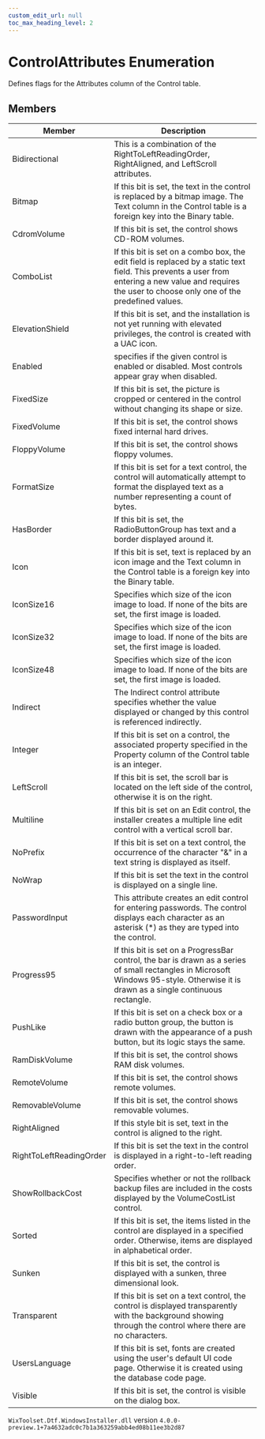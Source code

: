 ```yaml
---
custom_edit_url: null
toc_max_heading_level: 2
---
```

# ControlAttributes Enumeration
Defines flags for the Attributes column of the Control table.
## Members
| Member | Description |
| ------ | ----------- |
| Bidirectional | This is a combination of the RightToLeftReadingOrder, RightAligned, and LeftScroll attributes. |
| Bitmap | If this bit is set, the text in the control is replaced by a bitmap image. The Text column in the Control table is a foreign key into the Binary table. |
| CdromVolume | If this bit is set, the control shows CD-ROM volumes. |
| ComboList | If this bit is set on a combo box, the edit field is replaced by a static text field. This prevents a user from entering a new value and requires the user to choose only one of the predefined values. |
| ElevationShield | If this bit is set, and the installation is not yet running with elevated privileges, the control is created with a UAC icon. |
| Enabled | specifies if the given control is enabled or disabled. Most controls appear gray when disabled. |
| FixedSize | If this bit is set, the picture is cropped or centered in the control without changing its shape or size. |
| FixedVolume | If this bit is set, the control shows fixed internal hard drives. |
| FloppyVolume | If this bit is set, the control shows floppy volumes. |
| FormatSize | If this bit is set for a text control, the control will automatically attempt to format the displayed text as a number representing a count of bytes. |
| HasBorder | If this bit is set, the RadioButtonGroup has text and a border displayed around it. |
| Icon | If this bit is set, text is replaced by an icon image and the Text column in the Control table is a foreign key into the Binary table. |
| IconSize16 | Specifies which size of the icon image to load. If none of the bits are set, the first image is loaded. |
| IconSize32 | Specifies which size of the icon image to load. If none of the bits are set, the first image is loaded. |
| IconSize48 | Specifies which size of the icon image to load. If none of the bits are set, the first image is loaded. |
| Indirect | The Indirect control attribute specifies whether the value displayed or changed by this control is referenced indirectly. |
| Integer | If this bit is set on a control, the associated property specified in the Property column of the Control table is an integer. |
| LeftScroll | If this bit is set, the scroll bar is located on the left side of the control, otherwise it is on the right. |
| Multiline | If this bit is set on an Edit control, the installer creates a multiple line edit control with a vertical scroll bar. |
| NoPrefix | If this bit is set on a text control, the occurrence of the character "&" in a text string is displayed as itself. |
| NoWrap | If this bit is set the text in the control is displayed on a single line. |
| PasswordInput | This attribute creates an edit control for entering passwords. The control displays each character as an asterisk (*) as they are typed into the control. |
| Progress95 | If this bit is set on a ProgressBar control, the bar is drawn as a series of small rectangles in Microsoft Windows 95-style. Otherwise it is drawn as a single continuous rectangle. |
| PushLike | If this bit is set on a check box or a radio button group, the button is drawn with the appearance of a push button, but its logic stays the same. |
| RamDiskVolume | If this bit is set, the control shows RAM disk volumes. |
| RemoteVolume | If this bit is set, the control shows remote volumes. |
| RemovableVolume | If this bit is set, the control shows removable volumes. |
| RightAligned | If this style bit is set, text in the control is aligned to the right. |
| RightToLeftReadingOrder | If this bit is set the text in the control is displayed in a right-to-left reading order. |
| ShowRollbackCost | Specifies whether or not the rollback backup files are included in the costs displayed by the VolumeCostList control. |
| Sorted | If this bit is set, the items listed in the control are displayed in a specified order. Otherwise, items are displayed in alphabetical order. |
| Sunken | If this bit is set, the control is displayed with a sunken, three dimensional look. |
| Transparent | If this bit is set on a text control, the control is displayed transparently with the background showing through the control where there are no characters. |
| UsersLanguage | If this bit is set, fonts are created using the user's default UI code page. Otherwise it is created using the database code page. |
| Visible | If this bit is set, the control is visible on the dialog box. |
`WixToolset.Dtf.WindowsInstaller.dll` version `4.0.0-preview.1+7a4632adc0c7b1a363259abb4ed08b11ee3b2d87`
